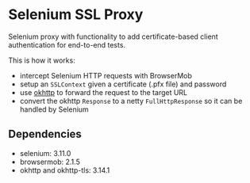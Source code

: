 # Selenium SSL Proxy
Selenium proxy with functionality to add certificate-based client authentication for end-to-end tests.

This is how it works:

- intercept Selenium HTTP requests with BrowserMob
- setup an `SSLContext` given a certificate (.pfx file) and password 
- use [okhttp](https://github.com/square/okhttp) to forward the request to the target URL
- convert the okhttp `Response` to a netty `FullHttpResponse` so it can be handled by Selenium

## Dependencies
- selenium: 3.11.0
- browsermob: 2.1.5
- okhttp and okhttp-tls: 3.14.1
